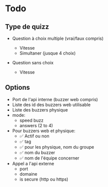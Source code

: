 # Todo

## Type de quizz

- Question à choix multiple (vrai/faux compris)
  - Vitesse
  - Simultaner (jusque 4 choix)

- Question sans choix
  - Vitesse

## Options

- Port de l'api interne (buzzer web compris)
- Liste des id des buzzers web utilisable
- Liste des buzzers physique
- mode:
  - speed buzz
  - answers (2 to 4)
- Pour buzzers web et physique:
  - ✅ Actif ou non
  - ✅ tag
  - ✅ pour les physique, nom du groupe
  - ✅ nom du buzzer
  - ✅ nom de l'équipe concerner
- Appel a l'api externe
  - port
  - domaine
  - is secure (http ou https)
